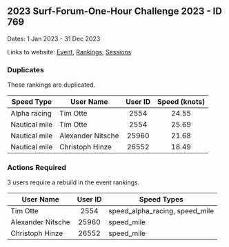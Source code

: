 ## 2023 Surf-Forum-One-Hour Challenge 2023 - ID 769

Dates: 1 Jan 2023 - 31 Dec 2023

Links to website: [Event](https://www.gps-speedsurfing.com/default.aspx?mnu=event&val=769), [Rankings](https://www.gps-speedsurfing.com/default.aspx?mnu=eventranking&val=769), [Sessions](https://www.gps-speedsurfing.com/default.aspx?mnu=eventsessions&val=769)

### Duplicates

These rankings are duplicated.

| Speed Type | User Name | User ID | Speed (knots) |
| ---------- | --------- | :-----: | :-----------: |
| Alpha racing | Tim Otte | 2554 | 24.55 |
| Nautical mile | Tim Otte | 2554 | 25.69 |
| Nautical mile | Alexander Nitsche | 25960 | 21.68 |
| Nautical mile | Christoph Hinze | 26552 | 18.49 |

### Actions Required

3 users require a rebuild in the event rankings.

| User Name | User ID | Speed Types |
| --------- | :-----: | ----------- |
| Tim Otte | 2554 | speed_alpha_racing, speed_mile |
| Alexander Nitsche | 25960 | speed_mile |
| Christoph Hinze | 26552 | speed_mile |
